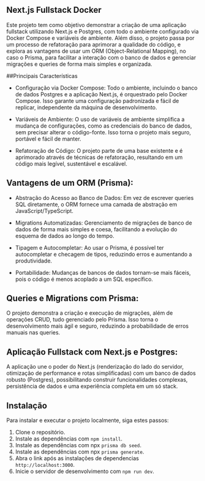 ## Next.js Fullstack Docker

Este projeto tem como objetivo demonstrar a criação de uma aplicação fullstack utilizando Next.js e Postgres, com todo o ambiente configurado via Docker Compose e variáveis de ambiente. Além disso, o projeto passa por um processo de refatoração para aprimorar a qualidade do código, e explora as vantagens de usar um ORM (Object-Relational Mapping), no caso o Prisma, para facilitar a interação com o banco de dados e gerenciar migrações e queries de forma mais simples e organizada.

##Principais Características

- Configuração via Docker Compose:
Todo o ambiente, incluindo o banco de dados Postgres e a aplicação Next.js, é orquestrado pelo Docker Compose. Isso garante uma configuração padronizada e fácil de replicar, independente da máquina de desenvolvimento.
	
 - Variáveis de Ambiente:
O uso de variáveis de ambiente simplifica a mudança de configurações, como as credenciais do banco de dados, sem precisar alterar o código-fonte. Isso torna o projeto mais seguro, portável e fácil de manter.

- Refatoração de Código:
O projeto parte de uma base existente e é aprimorado através de técnicas de refatoração, resultando em um código mais legível, sustentável e escalável.

## Vantagens de um ORM (Prisma):
- Abstração do Acesso ao Banco de Dados: Em vez de escrever queries SQL diretamente, o ORM fornece uma camada de abstração em JavaScript/TypeScript.
  
- Migrations Automatizadas: Gerenciamento de migrações de banco de dados de forma mais simples e coesa, facilitando a evolução do esquema de dados ao longo do tempo.
  
- Tipagem e Autocompletar: Ao usar o Prisma, é possível ter autocompletar e checagem de tipos, reduzindo erros e aumentando a produtividade.
  
- Portabilidade: Mudanças de bancos de dados tornam-se mais fáceis, pois o código é menos acoplado a um SQL específico.

## Queries e Migrations com Prisma:

O projeto demonstra a criação e execução de migrações, além de operações CRUD, tudo gerenciado pelo Prisma. Isso torna o desenvolvimento mais ágil e seguro, reduzindo a probabilidade de erros manuais nas queries.

## Aplicação Fullstack com Next.js e Postgres:
A aplicação une o poder do Next.js (renderização do lado do servidor, otimização de performance e rotas simplificadas) com um banco de dados robusto (Postgres), possibilitando construir funcionalidades complexas, persistência de dados e uma experiência completa em um só stack.

## Instalação
Para instalar e executar o projeto localmente, siga estes passos:
1. Clone o repositório.
2. Instale as dependências com `npm install`.
3. Instale as dependências com npx `prisma db seed`.
4. Instale as dependências com npx `prisma generate`.
5. Abra o link após as instalações de dependencias `http://localhost:3000`.
6. Inicie o servidor de desenvolvimento com `npm run dev`.
